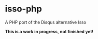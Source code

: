 # isso-php
A PHP port of the Disqus alternative Isso

**This is a work in progress, not finished yet!**
